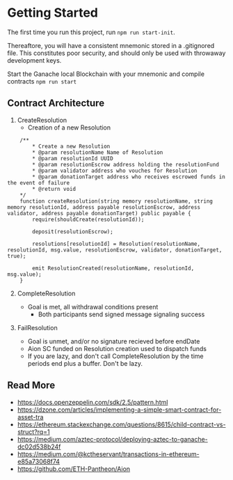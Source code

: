 # Getting Started

The first time you run this project, run `npm run start-init`. 

Thereaftore, you will have a consistent mnemonic stored in a .gitignored file. This constitutes poor security, and should only be used with throwaway development keys.

Start the Ganache local Blockchain with your mnemonic and compile contracts
`npm run start`

## Contract Architecture

1) CreateResolution
	- Creation of a new Resolution
```
	/**
		* Create a new Resolution
	   	* @param resolutionName Name of Resolution 
		* @param resolutionId UUID 
	   	* @param resolutionEscrow address holding the resolutionFund
	   	* @param validator address who vouches for Resolution
		* @param donationTarget address who receives escrowed funds in the event of failure
 		* @return void 
	*/
	function createResolution(string memory resolutionName, string memory resolutionId, address payable resolutionEscrow, address validator, address payable donationTarget) public payable {
		require(shouldCreate(resolutionId));

		deposit(resolutionEscrow);	
	
		resolutions[resolutionId] = Resolution(resolutionName, resolutionId, msg.value, resolutionEscrow, validator, donationTarget, true);
	
		emit ResolutionCreated(resolutionName, resolutionId, msg.value);
	}
```
	
2) CompleteResolution
	- Goal is met, all withdrawal conditions present
		- Both participants send signed message signaling success
		
3) FailResolution
	- Goal is unmet, and/or no signature recieved before endDate
	- Aion SC funded on Resolution creation used to dispatch funds
	- If you are lazy, and don't call CompleteResolution by the time periods end plus a buffer. Don't be lazy.	

## Read More
- https://docs.openzeppelin.com/sdk/2.5/pattern.html
- https://dzone.com/articles/implementing-a-simple-smart-contract-for-asset-tra
- https://ethereum.stackexchange.com/questions/8615/child-contract-vs-struct?rq=1
- https://medium.com/aztec-protocol/deploying-aztec-to-ganache-dc02d538b24f
- https://medium.com/@kctheservant/transactions-in-ethereum-e85a73068f74
- https://github.com/ETH-Pantheon/Aion
